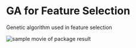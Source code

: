 # GA for Feature Selection
Genetic algorithm used in feature selection


![sample movie of package result](sample/movie.gif)

